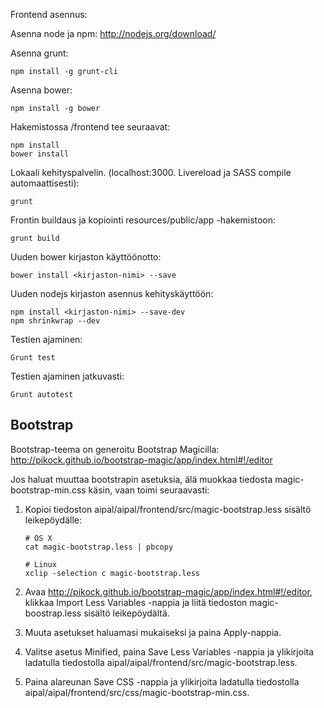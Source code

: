 Frontend asennus:

Asenna node ja npm:
http://nodejs.org/download/

Asenna grunt:

```
npm install -g grunt-cli
```

Asenna bower:

```
npm install -g bower
```

Hakemistossa /frontend tee seuraavat:

```
npm install
bower install
```

Lokaali kehityspalvelin. (localhost:3000. Livereload ja SASS compile automaattisesti):

```
grunt
```

Frontin buildaus ja kopiointi resources/public/app -hakemistoon:

```
grunt build
```

Uuden bower kirjaston käyttöönotto:

```
bower install <kirjaston-nimi> --save
```

Uuden nodejs kirjaston asennus kehityskäyttöön:

```
npm install <kirjaston-nimi> --save-dev
npm shrinkwrap --dev
```

Testien ajaminen:

```
Grunt test
```

Testien ajaminen jatkuvasti:

```
Grunt autotest
```

## Bootstrap

Bootstrap-teema on generoitu Bootstrap Magicilla: http://pikock.github.io/bootstrap-magic/app/index.html#!/editor

Jos haluat muuttaa bootstrapin asetuksia, älä muokkaa tiedosta magic-bootstrap-min.css käsin, vaan toimi seuraavasti:

1.  Kopioi tiedoston aipal/aipal/frontend/src/magic-bootstrap.less sisältö leikepöydälle:

        # OS X
        cat magic-bootstrap.less | pbcopy

        # Linux
        xclip -selection c magic-bootstrap.less

2.  Avaa http://pikock.github.io/bootstrap-magic/app/index.html#!/editor, klikkaa Import Less Variables -nappia ja liitä tiedoston magic-boostrap.less sisältö leikepöydältä.

3.  Muuta asetukset haluamasi mukaiseksi ja paina Apply-nappia.

4.  Valitse asetus Minified, paina Save Less Variables -nappia ja ylikirjoita ladatulla tiedostolla aipal/aipal/frontend/src/magic-bootstrap.less.

5.  Paina alareunan Save CSS -nappia ja ylikirjoita ladatulla tiedostolla aipal/aipal/frontend/src/css/magic-bootstrap-min.css.
